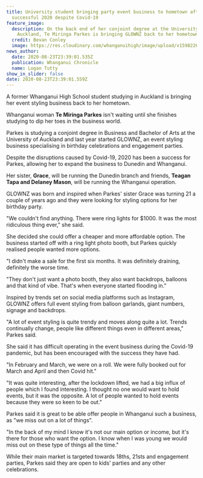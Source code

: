 ```yaml
---
title: University student bringing party event business to hometown after
  successful 2020 despite Covid-19
feature_image:
  description: On the back end of her conjoint degree at the University of
    Auckland, Te Miringa Parkes is bringing GLOWNZ back to her hometown.
  credit: Bevan Conley
  image: https://res.cloudinary.com/whanganuihigh/image/upload/v1598226071/News/Te_Miringa_Parkes._chron_21.8.20_photo_bevan_conley.jpg
news_author:
  date: 2020-08-23T23:39:01.535Z
  publication: Whanganui Chronicle
  name: Logan Tutty
show_in_slider: false
date: 2020-08-23T23:39:01.559Z
---
```

A former Whanganui High School student studying in Auckland is bringing her event styling business back to her hometown.

Whanganui woman **Te Miringa Parkes** isn't waiting until she finishes studying to dip her toes in the business world.

Parkes is studying a conjoint degree in Business and Bachelor of Arts at the University of Auckland and last year started GLOWNZ, an event styling business specialising in birthday celebrations and engagement parties.

Despite the disruptions caused by Covid-19, 2020 has been a success for Parkes, allowing her to expand the business to Dunedin and Whanganui.

Her sister, **Grace**, will be running the Dunedin branch and friends, **Teagan Tapa and Delaney Mason**, will be running the Whanganui operation.

GLOWNZ was born and inspired when Parkes' sister Grace was turning 21 a couple of years ago and they were looking for styling options for her birthday party.

"We couldn't find anything. There were ring lights for $1000. It was the most ridiculous thing ever," she said.

She decided she could offer a cheaper and more affordable option. The business started off with a ring light photo booth, but Parkes quickly realised people wanted more options.

"I didn't make a sale for the first six months. It was definitely draining, definitely the worse time.

"They don't just want a photo booth, they also want backdrops, balloons and that kind of vibe. That's when everyone started flooding in."

Inspired by trends set on social media platforms such as Instagram, GLOWNZ offers full event styling from balloon garlands, giant numbers, signage and backdrops.

"A lot of event styling is quite trendy and moves along quite a lot. Trends continually change, people like different things even in different areas," Parkes said.

She said it has difficult operating in the event business during the Covid-19 pandemic, but has been encouraged with the success they have had.

"In February and March, we were on a roll. We were fully booked out for March and April and then Covid hit."

"It was quite interesting, after the lockdown lifted, we had a big influx of people which I found interesting. I thought no one would want to hold events, but it was the opposite. A lot of people wanted to hold events because they were so keen to be out."

Parkes said it is great to be able offer people in Whanganui such a business, as "we miss out on a lot of things".

"In the back of my mind I know it's not our main option or income, but it's there for those who want the option. I know when I was young we would miss out on these type of things all the time."

While their main market is targeted towards 18ths, 21sts and engagement parties, Parkes said they are open to kids' parties and any other celebrations.